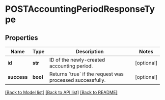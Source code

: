 # POSTAccountingPeriodResponseType

## Properties
Name | Type | Description | Notes
------------ | ------------- | ------------- | -------------
**id** | **str** | ID of the newly-created accounting period.  | [optional] 
**success** | **bool** | Returns &#x60;true&#x60; if the request was processed successfully.  | [optional] 

[[Back to Model list]](../README.md#documentation-for-models) [[Back to API list]](../README.md#documentation-for-api-endpoints) [[Back to README]](../README.md)

